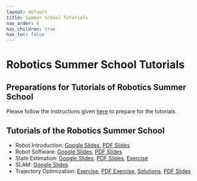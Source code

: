 ```yaml
---
layout: default
title: Summer School Tutorials
nav_order: 4
has_children: true
has_toc: false
---
```


# Robotics Summer School Tutorials

## Preparations for Tutorials of Robotics Summer School

Please follow the instructions given [here](preparations/) to prepare for the tutorials.

## Tutorials of the Robotics Summer School

- Robot Introduction: [Google Slides](https://docs.google.com/presentation/d/1i8MCOWxbqVXRCWMQOwWgHl8M9TGJLvluw3vByF_Z6js/edit?usp=sharing), [PDF Slides](https://drive.google.com/file/d/1IGVYaFTOX26qhTpwe7GOv481tv7y2-qy/view?usp=sharing)
- Robot Software: [Google Slides](https://docs.google.com/presentation/d/1scdq9YNLUFSm322NZWfndzX-z0wgS1x8cZm-BVjsqc0/edit?usp=sharing), [PDF Slides](https://drive.google.com/file/d/1UPLOG8CVnTw_pfvIA2EGX9MZRsWq4UHj/view?usp=sharing)
- State Estimation: [Google Slides](https://docs.google.com/presentation/d/1zeaw8HEj8ErQfBqZtMfM0bR2ggOkXifdIaZD7Ek10pg/edit?usp=sharing), [PDF Slides](https://drive.google.com/file/d/1ubOQcV7TOoVvExqXxkAkceKI3ELU1wvJ/view?usp=sharing), [Exercise](state_estimation_tutorial.md)
- SLAM: [Google Slides](https://docs.google.com/presentation/d/1wmRThS-t5mTzbMzZ7oIxbhRSn8dBjcha/edit?usp=sharing&ouid=104109680251067945482&rtpof=true&sd=true)
- Trajectory Optimization: [Exercise](trajectory_optimization_tutorial.md), [PDF Exercise](https://drive.google.com/file/d/1kri7ThMUCT6mhh7B8mMjcROAQ4RbWBv7/view?usp=sharing), [Solutions](https://docs.google.com/document/d/1pTwah8hE7s7AXWEATaOjLdM_6gjuFVBa-_Rm8F_lDtA/edit?usp=sharing), [PDF Slides](https://drive.google.com/file/d/1b5dYZhlhaMps75hHddvldIAFFivRs-my/view?usp=sharing)

